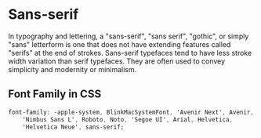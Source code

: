 # Sans-serif

In typography and lettering, a "sans-serif", "sans serif", "gothic", or simply "sans" letterform is one that does not have extending features called "serifs" at the end of strokes. Sans-serif typefaces tend to have less stroke width variation than serif typefaces. They are often used to convey simplicity and modernity or minimalism.

## Font Family in CSS

```css
font-family: -apple-system, BlinkMacSystemFont, 'Avenir Next', Avenir,
    'Nimbus Sans L', Roboto, Noto, 'Segoe UI', Arial, Helvetica,
    'Helvetica Neue', sans-serif;
```
